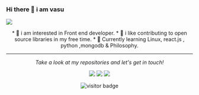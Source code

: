 ### Hi there 👋 i am vasu

![](https://github.com/halfrost/halfrost/blob/master/icons/header_1.png)


<div id="header" align="center">
* 🧐 i am interested in Front end developer.
* 💼 i like contributing to open source libraries in my free time.
* 🌱   Currently learning Linux, react.js , python ,mongodb & Philosophy.
</div>

<hr>
<p align="center">
  <i>Take a look at my repositories and let's get in touch!</i>

<p align="center">
<a href= "https://github.com/kvvasu"><img src="https://img.icons8.com/material-outlined/27/000000/ball-point-pen.png"/></a>
<a href= "https://www.linkedin.com/in/kv-vasu-yadav"><img src="https://img.icons8.com/material-outlined/30/000000/linkedin.png"/></a>
<a href= "https://twitter.com/graymatterre><img src="https://img.icons8.com/material-outlined/30/000000/twitter.png"/></a>
<a href= "https://projectk"><img src="https://img.icons8.com/material-outlined/27/000000/geography.png"/></a>
</p>

<p  align="center">
<!--<img src="https://visitor-badge.glitch.me/badge?page_id=kvvasu.kvvasut" alt="visitor badge"/>-->
<img src="https://visitor-badge.laobi.icu/badge?page_id=kvvasu.kvvasu" alt="visitor badge"/>       
</p>

</p>

<!--
**kvvasu/kvvasu** is a ✨ _special_ ✨ repository because its `README.md` (this file) appears on your GitHub profile.

Here are some ideas to get you started:

- 🔭 I’m currently working on ...
- 🌱 I’m currently learning ...
- 👯 I’m looking to collaborate on ...
- 🤔 I’m looking for help with ...
- 💬 Ask me about ...
- 📫 How to reach me: ...
- 😄 Pronouns: ...
- ⚡ Fun fact: ...
-->
